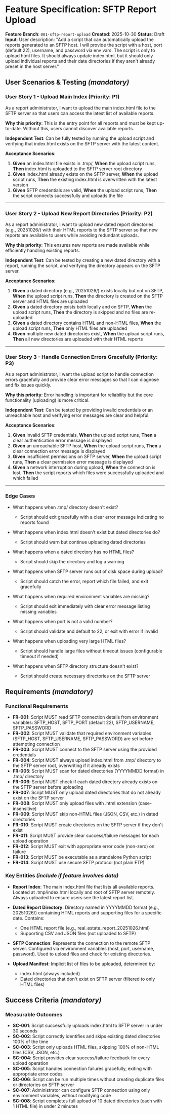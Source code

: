 # Feature Specification: SFTP Report Upload

**Feature Branch**: `001-sftp-report-upload`
**Created**: 2025-10-30
**Status**: Draft
**Input**: User description: "Add a script that can automatically upload the reports generated to an SFTP host. I will provide the script with a host, port (default 22), username, and password via env vars. The script is only to upload html files. It should always update index html, but it should only upload individual reports and their date directories if they aren't already preset in the host server."

## User Scenarios & Testing *(mandatory)*

### User Story 1 - Upload Main Index (Priority: P1)

As a report administrator, I want to upload the main index.html file to the SFTP server so that users can access the latest list of available reports.

**Why this priority**: This is the entry point for all reports and must be kept up-to-date. Without this, users cannot discover available reports.

**Independent Test**: Can be fully tested by running the upload script and verifying that index.html exists on the SFTP server with the latest content.

**Acceptance Scenarios**:

1. **Given** an index.html file exists in .tmp/, **When** the upload script runs, **Then** index.html is uploaded to the SFTP server root directory
2. **Given** index.html already exists on the SFTP server, **When** the upload script runs, **Then** the existing index.html is overwritten with the latest version
3. **Given** SFTP credentials are valid, **When** the upload script runs, **Then** the script connects successfully and uploads the file

---

### User Story 2 - Upload New Report Directories (Priority: P2)

As a report administrator, I want to upload new dated report directories (e.g., 20251026/) with their HTML reports to the SFTP server so that new reports are available to users while avoiding redundant uploads.

**Why this priority**: This ensures new reports are made available while efficiently handling existing reports.

**Independent Test**: Can be tested by creating a new dated directory with a report, running the script, and verifying the directory appears on the SFTP server.

**Acceptance Scenarios**:

1. **Given** a dated directory (e.g., 20251026/) exists locally but not on SFTP, **When** the upload script runs, **Then** the directory is created on the SFTP server and HTML files are uploaded
2. **Given** a dated directory exists both locally and on SFTP, **When** the upload script runs, **Then** the directory is skipped and no files are re-uploaded
3. **Given** a dated directory contains HTML and non-HTML files, **When** the upload script runs, **Then** only HTML files are uploaded
4. **Given** multiple new dated directories exist, **When** the upload script runs, **Then** all new directories are uploaded with their HTML reports

---

### User Story 3 - Handle Connection Errors Gracefully (Priority: P3)

As a report administrator, I want the upload script to handle connection errors gracefully and provide clear error messages so that I can diagnose and fix issues quickly.

**Why this priority**: Error handling is important for reliability but the core functionality (uploading) is more critical.

**Independent Test**: Can be tested by providing invalid credentials or an unreachable host and verifying error messages are clear and helpful.

**Acceptance Scenarios**:

1. **Given** invalid SFTP credentials, **When** the upload script runs, **Then** a clear authentication error message is displayed
2. **Given** an unreachable SFTP host, **When** the upload script runs, **Then** a clear connection error message is displayed
3. **Given** insufficient permissions on SFTP server, **When** the upload script runs, **Then** a clear permission error message is displayed
4. **Given** a network interruption during upload, **When** the connection is lost, **Then** the script reports which files were successfully uploaded and which failed

---

### Edge Cases

- What happens when .tmp/ directory doesn't exist?
  - Script should exit gracefully with a clear error message indicating no reports found

- What happens when index.html doesn't exist but dated directories do?
  - Script should warn but continue uploading dated directories

- What happens when a dated directory has no HTML files?
  - Script should skip the directory and log a warning

- What happens when SFTP server runs out of disk space during upload?
  - Script should catch the error, report which file failed, and exit gracefully

- What happens when required environment variables are missing?
  - Script should exit immediately with clear error message listing missing variables

- What happens when port is not a valid number?
  - Script should validate and default to 22, or exit with error if invalid

- What happens when uploading very large HTML files?
  - Script should handle large files without timeout issues (configurable timeout if needed)

- What happens when SFTP directory structure doesn't exist?
  - Script should create necessary directories on the SFTP server

## Requirements *(mandatory)*

### Functional Requirements

- **FR-001**: Script MUST read SFTP connection details from environment variables: SFTP_HOST, SFTP_PORT (default 22), SFTP_USERNAME, SFTP_PASSWORD
- **FR-002**: Script MUST validate that required environment variables (SFTP_HOST, SFTP_USERNAME, SFTP_PASSWORD) are set before attempting connection
- **FR-003**: Script MUST connect to the SFTP server using the provided credentials
- **FR-004**: Script MUST always upload index.html from .tmp/ directory to the SFTP server root, overwriting if it already exists
- **FR-005**: Script MUST scan for dated directories (YYYYMMDD format) in .tmp/ directory
- **FR-006**: Script MUST check if each dated directory already exists on the SFTP server before uploading
- **FR-007**: Script MUST only upload dated directories that do not already exist on the SFTP server
- **FR-008**: Script MUST only upload files with .html extension (case-insensitive)
- **FR-009**: Script MUST skip non-HTML files (JSON, CSV, etc.) in dated directories
- **FR-010**: Script MUST create directories on the SFTP server if they don't exist
- **FR-011**: Script MUST provide clear success/failure messages for each upload operation
- **FR-012**: Script MUST exit with appropriate error code (non-zero) on failure
- **FR-013**: Script MUST be executable as a standalone Python script
- **FR-014**: Script MUST use secure SFTP protocol (not plain FTP)

### Key Entities *(include if feature involves data)*

- **Report Index**: The main index.html file that lists all available reports. Located at .tmp/index.html locally and root of SFTP server remotely. Always uploaded to ensure users see the latest report list.

- **Dated Report Directory**: Directory named in YYYYMMDD format (e.g., 20251026/) containing HTML reports and supporting files for a specific date. Contains:
  - One HTML report file (e.g., real_estate_report_20251026.html)
  - Supporting CSV and JSON files (not uploaded to SFTP)

- **SFTP Connection**: Represents the connection to the remote SFTP server. Configured via environment variables (host, port, username, password). Used to upload files and check for existing directories.

- **Upload Manifest**: Implicit list of files to be uploaded, determined by:
  - index.html (always included)
  - Dated directories that don't exist on SFTP server (filtered to only HTML files)

## Success Criteria *(mandatory)*

### Measurable Outcomes

- **SC-001**: Script successfully uploads index.html to SFTP server in under 30 seconds
- **SC-002**: Script correctly identifies and skips existing dated directories 100% of the time
- **SC-003**: Script only uploads HTML files, skipping 100% of non-HTML files (CSV, JSON, etc.)
- **SC-004**: Script provides clear success/failure feedback for every upload operation
- **SC-005**: Script handles connection failures gracefully, exiting with appropriate error codes
- **SC-006**: Script can be run multiple times without creating duplicate files or directories on SFTP server
- **SC-007**: Administrator can configure SFTP connection using only environment variables, without modifying code
- **SC-008**: Script completes full upload of 10 dated directories (each with 1 HTML file) in under 2 minutes
